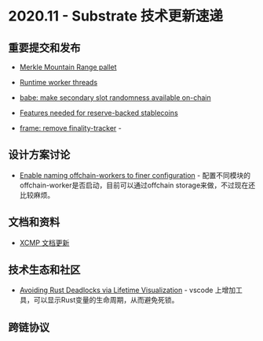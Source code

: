 

# 2020.11 - Substrate 技术更新速递

## 重要提交和发布

* [Merkle Mountain Range pallet](https://github.com/paritytech/substrate/pull/7312)

* [Runtime worker threads](https://github.com/paritytech/substrate/pull/7089)

* [babe: make secondary slot randomness available on-chain](https://github.com/paritytech/substrate/pull/7053)

* [Features needed for reserve-backed stablecoins](https://github.com/paritytech/substrate/pull/7152)

* [frame: remove finality-tracker](https://github.com/paritytech/substrate/pull/7228) - 

## 设计方案讨论

* [Enable naming offchain-workers to finer configuration](https://github.com/paritytech/substrate/issues/7323) - 配置不同模块的offchain-worker是否启动，目前可以通过offchain storage来做，不过现在还比较麻烦。


## 文档和资料

* [XCMP 文档更新](https://research.web3.foundation/en/latest/polkadot/XCMP/index.html)


## 技术生态和社区

* [Avoiding Rust Deadlocks via Lifetime Visualization](https://github.com/w3f/General-Grants-Program/pull/352) - vscode 上增加工具，可以显示Rust变量的生命周期，从而避免死锁。


## 跨链协议
